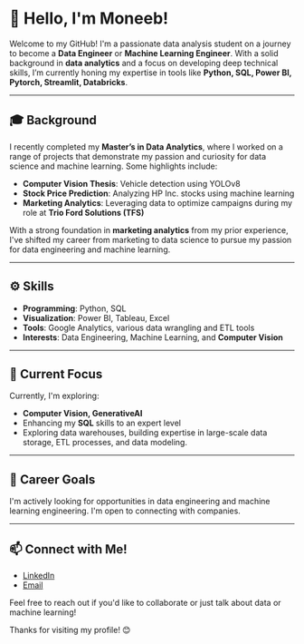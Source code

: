 # 👋 Hello, I'm Moneeb!

Welcome to my GitHub! I'm a passionate data analysis student on a journey to become a **Data Engineer** or **Machine Learning Engineer**. With a solid background in **data analytics** and a focus on developing deep technical skills, I’m currently honing my expertise in tools like **Python, SQL, Power BI, Pytorch, Streamlit, Databricks**.

---

## 🎓 Background
I recently completed my **Master’s in Data Analytics**, where I worked on a range of projects that demonstrate my passion and curiosity for data science and machine learning. Some highlights include:

- **Computer Vision Thesis**: Vehicle detection using YOLOv8
- **Stock Price Prediction**: Analyzing HP Inc. stocks using machine learning
- **Marketing Analytics**: Leveraging data to optimize campaigns during my role at **Trio Ford Solutions (TFS)**

With a strong foundation in **marketing analytics** from my prior experience, I've shifted my career from marketing to data science to pursue my passion for data engineering and machine learning.

---

## ⚙️ Skills
- **Programming**: Python, SQL 
- **Visualization**: Power BI, Tableau, Excel
- **Tools**: Google Analytics, various data wrangling and ETL tools
- **Interests**: Data Engineering, Machine Learning, and **Computer Vision**

---

## 🌱 Current Focus
Currently, I'm exploring:
- **Computer Vision, GenerativeAI**
- Enhancing my **SQL** skills to an expert level
- Exploring data warehouses, building expertise in large-scale data storage, ETL processes, and data modeling.
---

## 💼 Career Goals
I'm actively looking for opportunities in data engineering and machine learning engineering. I'm open to connecting with companies.

---

## 📫 Connect with Me!
- [LinkedIn](https://www.linkedin.com/in/muneebhere/)
- [Email](mailto:muneebabdullah992@gmail.com)

Feel free to reach out if you'd like to collaborate or just talk about data or machine learning!

Thanks for visiting my profile! 😊

<!---
Muneebheree/Muneebheree is a ✨ special ✨ repository because its `README.md` (this file) appears on your GitHub profile.
You can click the Preview link to take a look at your changes.
--->

